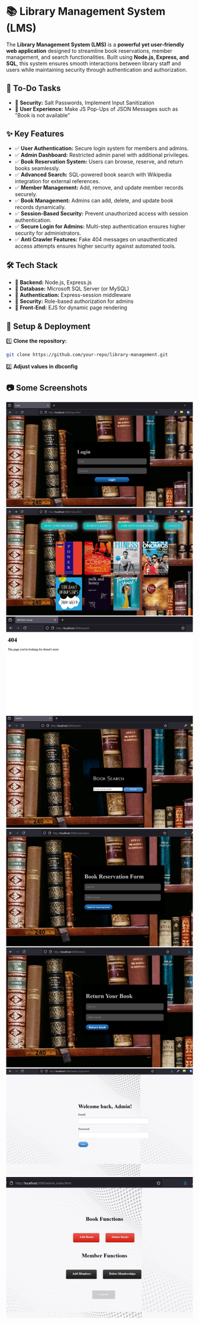 # 📚 Library Management System (LMS)

The **Library Management System (LMS)** is a **powerful yet user-friendly web application** designed to streamline book reservations, member management, and search functionalities. Built using **Node.js, Express, and SQL**, this system ensures smooth interactions between library staff and users while maintaining security through authentication and authorization.

## 🎯 To-Do Tasks
- 🏹 **Security:** Salt Passwords, Implement Input Sanitization
- 🏹 **User Experience:** Make JS Pop-Ups of JSON Messages such as "Book is not available"

## ✨ Key Features
- ✅ **User Authentication:** Secure login system for members and admins.
- ✅ **Admin Dashboard:** Restricted admin panel with additional privileges.
- ✅ **Book Reservation System:** Users can browse, reserve, and return books seamlessly.
- ✅ **Advanced Search:** SQL-powered book search with Wikipedia integration for external references.
- ✅ **Member Management:** Add, remove, and update member records securely.
- ✅ **Book Management:** Admins can add, delete, and update book records dynamically.
- ✅ **Session-Based Security:** Prevent unauthorized access with session authentication.
- ✅ **Secure Login for Admins:** Multi-step authentication ensures higher security for administrators.
- ✅ **Anti Crawler Features:** Fake 404 messages on unauthenticated access attempts ensures higher security against automated tools.

## 🛠 Tech Stack
- 🔹 **Backend:** Node.js, Express.js
- 🔹 **Database:** Microsoft SQL Server (or MySQL)
- 🔹 **Authentication:** Express-session middleware
- 🔹 **Security:** Role-based authorization for admins
- 🔹 **Front-End:** EJS for dynamic page rendering

## 🚀 Setup & Deployment
1️⃣ **Clone the repository:**
   ```sh
   git clone https://github.com/your-repo/library-management.git
   ```

2️⃣ **Adjust values in dbconfig**


## 📷 Some Screenshots
![User_Login](https://raw.githubusercontent.com/udit-rai/library-management/main/LMS%20Screens/login_page.png)
![Menu](https://raw.githubusercontent.com/udit-rai/library-management/main/LMS%20Screens/lms_menu.png)
![Security_404_Function](https://raw.githubusercontent.com/udit-rai/library-management/main/LMS%20Screens/POC_security_partone.png)
![Security_404_Function](https://raw.githubusercontent.com/udit-rai/library-management/main/LMS%20Screens/POC_security_parttwo.png)
![Reserve_Books](https://raw.githubusercontent.com/udit-rai/library-management/main/LMS%20Screens/reservebooks.png)
![Return_Books](https://raw.githubusercontent.com/udit-rai/library-management/main/LMS%20Screens/returnbooks.png)
![Admin_Login](https://raw.githubusercontent.com/udit-rai/library-management/main/LMS%20Screens/admin_login.png)
![Admin_Index](https://raw.githubusercontent.com/udit-rai/library-management/main/LMS%20Screens/admin_index.png)



